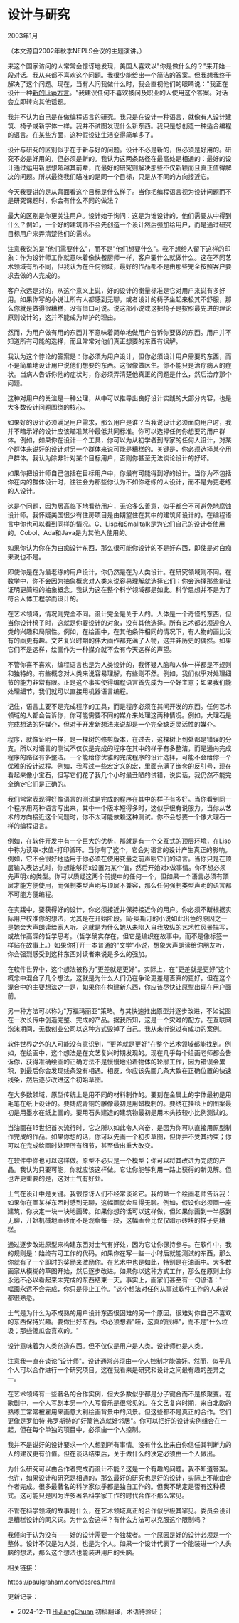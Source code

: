 



# 设计与研究

2003年1月

（本文源自2002年秋季NEPLS会议的主题演讲。）

来这个国家访问的人常常会惊讶地发现，美国人喜欢以"你是做什么的？"来开始一段对话。我从来都不喜欢这个问题。我很少能给出一个简洁的答案。但我想我终于解决了这个问题。现在，当有人问我做什么时，我会直视他们的眼睛说："我正在设计一种[新的Lisp方言](https://hijiangchuan.com/paulgraham/EXTRA009-Arc)。"我建议任何不喜欢被问及职业的人使用这个答案。对话会立即转向其他话题。

我并不认为自己是在做编程语言的研究。我只是在设计一种语言，就像有人设计建筑、椅子或新字体一样。我并不试图发现什么新东西。我只是想创造一种适合编程的语言。在某些方面，这种假设让生活变得简单多了。

设计与研究的区别似乎在于新与好的问题。设计不必是新的，但必须是好用的。研究不必是好用的，但必须是新的。我认为这两条路径在最高处是相通的：最好的设计通过运用新思想超越其前辈，而最好的研究则解决那些不仅新颖而且真正值得解决的问题。所以最终我们瞄准的是同一个目标，只是从不同的方向接近它。

今天我要讲的是从背面看这个目标是什么样子。当你把编程语言视为设计问题而不是研究课题时，你会有什么不同的做法？

最大的区别是你更关注用户。设计始于询问：这是为谁设计的，他们需要从中得到什么？例如，一个好的建筑师不会先创造一个设计然后强加给用户，而是通过研究目标用户来弄清楚他们的需求。

注意我说的是"他们需要什么"，而不是"他们想要什么"。我不想给人留下这样的印象：作为设计师工作就意味着像快餐厨师一样，客户要什么就做什么。这在不同艺术领域有所不同，但我认为在任何领域，最好的作品都不是由那些完全按照客户要求去做的人完成的。

客户永远是对的，从这个意义上说，好的设计的衡量标准是它对用户来说有多好用。如果你写的小说让所有人都感到无聊，或者设计的椅子坐起来极其不舒服，那么你就是做得很糟糕，没有借口可说。说这部小说或这把椅子是按照最先进的理论原则设计的，这并不能成为辩护的理由。

然而，为用户做有用的东西并不意味着简单地做用户告诉你要做的东西。用户并不知道所有可能的选择，而且常常对他们真正想要的东西有误解。

我认为这个悖论的答案是：你必须为用户设计，但你必须设计用户需要的东西，而不是简单地设计用户说他们想要的东西。这很像做医生。你不能只是治疗病人的症状。当病人告诉你他的症状时，你必须弄清楚他真正的问题是什么，然后治疗那个问题。

这种对用户的关注是一种公理，从中可以推导出良好设计实践的大部分内容，也是大多数设计问题围绕的核心。

如果好的设计必须满足用户需求，那么用户是谁？当我说设计必须面向用户时，我并不暗示好的设计应该瞄准某种最低共同标准。你可以选择任何你想要的用户群体。例如，如果你在设计一个工具，你可以为从初学者到专家的任何人设计，对某个群体来说好的设计对另一个群体来说可能是糟糕的。关键是，你必须选择某个用户群体。我认为除非针对某个目标用户，否则你甚至无法谈论设计的好坏。

如果你把设计师自己包括在目标用户中，你最有可能得到好的设计。当你为不包括你在内的群体设计时，往往会为那些你认为不如你老练的人设计，而不是为更老练的人设计。

这是个问题，因为居高临下地看待用户，无论多么善意，似乎都会不可避免地腐蚀设计师。我怀疑美国很少有住房项目是由期望住在其中的建筑师设计的。在编程语言中你也可以看到同样的情况。C、Lisp和Smalltalk是为它们自己的设计者使用的。Cobol、Ada和Java是为其他人使用的。

如果你认为你在为白痴设计东西，那么很可能你设计的不是好东西，即使是对白痴来说也不是。

即使你是在为最老练的用户设计，你仍然是在为人类设计。在研究领域则不同。在数学中，你不会因为抽象概念对人类来说容易理解就选择它们；你会选择那些能让证明更简短的抽象概念。我认为这在整个科学领域都是如此。科学思想并不是为了符合人体工程学而设计的。

在艺术领域，情况则完全不同。设计完全是关于人的。人体是一个奇怪的东西，但当你设计椅子时，这就是你要设计的对象，没有其他选择。所有艺术都必须迎合人类的兴趣和局限性。例如，在绘画中，在其他条件相同的情况下，有人物的画比没有的画更有趣。文艺复兴时期的伟大画作都充满了人物，这并非历史的偶然。如果它们不是这样，绘画作为一种媒介就不会有今天这样的声望。

不管你喜不喜欢，编程语言也是为人类设计的，我怀疑人脑和人体一样都是不规则和独特的。有些概念对人类来说容易理解，有些则不然。例如，我们似乎对处理细节的能力非常有限。正是这个事实使得编程语言首先成为一个好主意；如果我们能处理细节，我们就可以直接用机器语言编程。

记住，语言主要不是完成程序的工具，而是程序必须在其间开发的东西。任何艺术领域的人都会告诉你，你可能需要不同的媒介来处理这两种情况。例如，大理石是完成想法的好媒介，但对于开发新想法来说却是一个完全缺乏灵活性的媒介。

程序，就像证明一样，是一棵树的修剪版本，在过去，这棵树上到处都是错误的分支。所以对语言的测试不仅仅是完成的程序在其中的样子有多整洁，而是通向完成程序的路径有多整洁。一个能给你优雅的完成程序的设计选择，可能不会给你一个优雅的设计过程。例如，我写过一些宏定义的宏，里面充满了嵌套的反引号，现在看起来像小宝石，但写它们花了我几个小时最丑陋的试错，说实话，我仍然不能完全确定它们是正确的。

我们常常表现得好像语言的测试是完成的程序在其中的样子有多好。当你看到同一个程序用两种语言写出来，其中一个版本短得多时，这似乎很有说服力。当你从艺术的方向接近这个问题时，你不太可能依赖这种测试。你不会想要一个像大理石一样的编程语言。

例如，在软件开发中有一个巨大的优势，那就是有一个交互式的顶层环境，在Lisp中称为读取-求值-打印循环。当你有了这个，它会对语言的设计产生真正的影响。例如，它不会很好地适用于你必须在使用变量之前声明它们的语言。当你只是在顶层输入表达式时，你想能够将x设置为某个值，然后开始对x做事情。你不想必须先声明x的类型。你可以质疑这两个前提中的任何一个，但如果一个语言必须有顶层才能方便使用，而强制类型声明与顶层不兼容，那么任何强制类型声明的语言都不可能方便编程。

在实践中，要获得好的设计，你必须接近并保持接近你的用户。你必须不断根据实际用户校准你的想法，尤其是在开始阶段。简·奥斯汀的小说如此出色的原因之一是她会大声朗读给家人听。这就是为什么她从未陷入自我放纵的艺术性风景描写，或故作高深的哲学思考。（哲学确实存在，但它是编织在故事中，而不是像标签一样贴在故事上。）如果你打开一本普通的"文学"小说，想象大声朗读给你朋友听，你会强烈感受到这种东西对读者来说是多么的强加。

在软件世界中，这个想法被称为"更差就是更好"。实际上，在"更差就是更好"这个概念中混合了几个想法，这就是为什么人们仍在争论更差是否真的更好。但在这个混合中的主要想法之一是，如果你在构建新东西，你应该尽快让原型出现在用户面前。

另一种方法可以称为"万福玛丽亚"策略。与其快速推出原型并逐步改进，不如试图在一次长传中创造完整、完成的产品。据我所知，这是一个灾难的配方。在互联网泡沫期间，无数创业公司以这种方式毁掉了自己。我从未听说过有成功的案例。

软件世界之外的人可能没有意识到，"更差就是更好"在整个艺术领域都能找到。例如，在绘画中，这个想法是在文艺复兴时期发现的。现在几乎每个绘画老师都会告诉你，获得准确绘画的正确方法不是慢慢地沿着物体的轮廓工作，因为错误会累积，到最后你会发现线条没有相遇。相反，你应该先画几条大致在正确位置的快速线条，然后逐步改进这个初始草图。

在大多数领域，原型传统上是用不同的材料制作的。要刻在金属上的字体最初是用毛笔在纸上设计的。要铸成青铜的雕像最初是用蜡模制的。要绣在挂毯上的图案最初是用墨水在纸上画的。要用石头建造的建筑物最初是用木头按较小比例测试的。

当油画在15世纪首次流行时，它之所以如此令人兴奋，是因为你可以直接用原型制作完成的作品。如果你想的话，你可以先画一个初步草图，但你并不受其约束；你可以在完成绘画时处理所有细节，甚至做出重大改变。

在软件中你也可以这样做。原型不必只是一个模型；你可以将其改进为完成的产品。我认为只要可能，你就应该这样做。它让你能够利用一路上获得的新见解。但也许更重要的是，这对士气有好处。

士气在设计中是关键。我很惊讶人们不经常谈论它。我的第一个绘画老师告诉我：如果你在画某样东西时感到无聊，这幅画就会显得无聊。例如，假设你必须画一座建筑，你决定一块一块地画砖。如果你想的话可以这样做，但如果你画到一半感到无聊，开始机械地画砖而不是观察每一块，这幅画会比仅仅暗示砖块的样子更糟糕。

通过逐步改进原型来构建东西对士气有好处，因为它让你保持参与。在软件中，我的规则是：始终有可工作的代码。如果你在写一些一小时后就能测试的东西，那么你就有了一个即时的奖励来激励你。在艺术中也是如此，特别是在油画中。大多数画家从模糊的草图开始，然后逐步改进。如果你以这种方式工作，那么在原则上你永远不必以看起来未完成的东西结束一天。事实上，画家们甚至有一句谚语："一幅画永远不会完成，你只是停止工作。"这个想法对任何从事过软件工作的人来说都很熟悉。

士气是为什么为不成熟的用户设计东西很困难的另一个原因。很难对你自己不喜欢的东西保持兴趣。要做出好东西，你必须想着"哇，这真的很棒"，而不是"什么垃圾；那些傻瓜会喜欢的。"

设计意味着为人类创造东西。但不仅仅是用户是人类。设计师也是人类。

注意我一直在谈论"设计师"。设计通常必须由一个人控制才能做好。然而，似乎几个人可以合作进行一个研究项目。这在我看来是研究和设计之间最有趣的差异之一。

在艺术领域有一些著名的合作实例，但大多数似乎都是分子键合而不是核聚变。在歌剧中，一个人写剧本另一个人写音乐是很常见的。在文艺复兴时期，来自北欧的熟练工常常被雇用来画意大利绘画背景中的风景。但这些都不是真正的合作。它们更像是罗伯特·弗罗斯特的"好篱笆造就好邻居"。你可以把好的设计实例组合在一起，但在每个单独的项目中，必须由一个人控制。

我并不是说好的设计要求一个人想到所有事情。没有什么比来自你信任其判断力的人的建议更有价值。但在谈话结束后，关于做什么的决定必须由一个人做出。

为什么研究可以由合作者完成而设计不能？这是一个有趣的问题。我不知道答案。也许，如果设计和研究是相通的，那么最好的研究也是好的设计，实际上不能由合作者完成。很多最著名的科学家似乎都是独自工作的。但我不确定是否有这种模式。这可能只是因为许多著名科学家工作的时代合作不那么常见。

不管在科学领域的故事是什么，在艺术领域真正的合作似乎极其罕见。委员会设计是糟糕设计的同义词。为什么会这样？有什么方法可以克服这个限制吗？

我倾向于认为没有——好的设计需要一个独裁者。一个原因是好的设计必须是一个整体。设计不仅是为人类，也是为个人。如果一个设计代表了一个能装进一个人头脑的想法，那么这个想法也能装进用户的头脑。

相关链接：

https://paulgraham.com/desres.html


更新记录：
- 2024-12-11 [HiJiangChuan](https://hijiangchuan.com) 初稿翻译，术语待验证；
